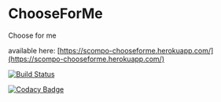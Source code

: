 # ChooseForMe

Choose for me

available here: [https://scompo-chooseforme.herokuapp.com/](https://scompo-chooseforme.herokuapp.com/)

[![Build Status](https://travis-ci.org/scompo/ChooseForMe.svg?branch=master)](https://travis-ci.org/scompo/ChooseForMe)

[![Codacy Badge](https://api.codacy.com/project/badge/grade/43cc2f0f407e45dc840ffe42a5078af2)](https://www.codacy.com/app/scompo/ChooseForMe)